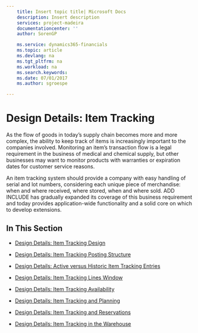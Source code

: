 ```yaml
---
    title: Insert topic title| Microsoft Docs
    description: Insert description
    services: project-madeira
    documentationcenter: ''
    author: SorenGP

    ms.service: dynamics365-financials
    ms.topic: article
    ms.devlang: na
    ms.tgt_pltfrm: na
    ms.workload: na
    ms.search.keywords:
    ms.date: 07/01/2017
    ms.author: sgroespe

---
```

# Design Details: Item Tracking
As the flow of goods in today’s supply chain becomes more and more complex, the ability to keep track of items is increasingly important to the companies involved. Monitoring an item’s transaction flow is a legal requirement in the business of medical and chemical supply, but other businesses may want to monitor products with warranties or expiration dates for customer service reasons.  
  
 An item tracking system should provide a company with easy handling of serial and lot numbers, considering each unique piece of merchandise: when and where received, where stored, when and where sold. ADD INCLUDE<!--[!INCLUDE[navnow](../../includes/navnow_md.md)]--> has gradually expanded its coverage of this business requirement and today provides application-wide functionality and a solid core on which to develop extensions.  
  
## In This Section  
  
-   [Design Details: Item Tracking Design](design-details-item-tracking-design.md)  
  
-   [Design Details: Item Tracking Posting Structure](design-details-item-tracking-posting-structure.md)  
  
-   [Design Details: Active versus Historic Item Tracking Entries](design-details-active-versus-historic-item-tracking-entries.md)  
  
-   [Design Details: Item Tracking Lines Window](design-details-item-tracking-lines-window.md)  
  
-   [Design Details: Item Tracking Availability](design-details-item-tracking-availability.md)  
  
-   [Design Details: Item Tracking and Planning](design-details-item-tracking-and-planning.md)  
  
-   [Design Details: Item Tracking and Reservations](design-details-item-tracking-and-reservations.md)  
  
-   [Design Details: Item Tracking in the Warehouse](design-details-item-tracking-in-the-warehouse.md)